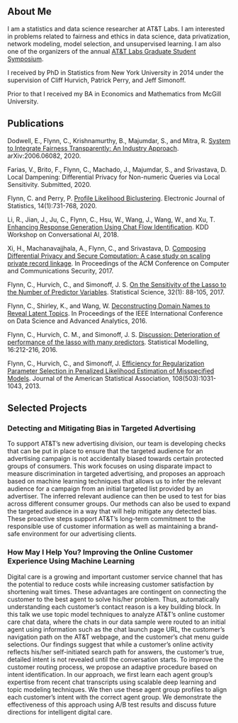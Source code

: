 ## About Me
I am a statistics and data science researcher at AT&T Labs.  I am interested in problems related to fairness and ethics in data science, data privatization, network modeling, model selection, and unsupervised learning.  I am also one of the organizers of the annual [AT&T Labs Graduate Student Symposium](http://stats.research.att.com/grad-symposium/).

I received by PhD in Statistics from New York University in 2014 under the supervision of Cliff Hurvich, Patrick Perry, and Jeff Simonoff.

Prior to that I received my BA in Economics and Mathematics from McGill University.

## Publications

Dodwell, E., Flynn, C., Krishnamurthy, B., Majumdar, S., and Mitra, R.  [System to Integrate Fairness Transparently: An Industry Approach](https://arxiv.org/abs/2006.06082). arXiv:2006.06082, 2020.

Farias, V., Brito, F., Flynn, C., Machado, J., Majumdar, S., and Srivastava, D.  Local Dampening: Differential Privacy for Non-numeric Queries via Local Sensitivity.  Submitted, 2020.

Flynn, C. and Perry, P. [Profile Likelihood Biclustering](https://projecteuclid.org/euclid.ejs/1580461237). Electronic Journal of Statistics, 14(1):731-768, 2020.

Li, R., Jian, J., Ju, C., Flynn, C., Hsu, W., Wang, J., Wang, W., and Xu, T. [Enhancing Response Generation Using Chat Flow Identification](https://jyunyu.csie.org/docs/pubs/kddcai2018paper.pdf). KDD Workshop on Conversational AI, 2018.

Xi, H., Machanavajjhala, A., Flynn, C., and Srivastava, D. [Composing Differential Privacy and Secure Computation: A case study on scaling private record linkage](https://arxiv.org/abs/1702.00535). In Proceedings of the ACM Conference on Computer and Communications Security, 2017.

Flynn, C., Hurvich, C., and Simonoff, J. S. [On the Sensitivity of the Lasso to the Number of Predictor Variables](https://projecteuclid.org/euclid.ss/1491465629). Statistical Science, 32(1): 88-105, 2017.

Flynn, C., Shirley, K., and Wang, W. [Deconstructing Domain Names to Reveal Latent Topics](https://ieeexplore.ieee.org/document/7796938). In Proceedings of the IEEE International Conference on Data Science and Advanced Analytics, 2016.

Flynn, C., Hurvich, C. M., and Simonoff, J. S. [Discussion: Deterioration of performance of the lasso with many predictors](https://journals.sagepub.com/doi/abs/10.1177/1471082X16642643). Statistical Modelling, 16:212-216, 2016.

Flynn, C., Hurvich, C., and Simonoff, J. [Efficiency for Regularization Parameter Selection in Penalized Likelihood Estimation of Misspecified Models](https://www.tandfonline.com/doi/abs/10.1080/01621459.2013.801775?journalCode=uasa20). Journal of the American Statistical Association, 108(503):1031-1043, 2013.

## Selected Projects

### Detecting and Mitigating Bias in Targeted Advertising

To support AT&T’s new advertising division, our team is developing checks that can be put in place to ensure that the targeted audience for an advertising campaign is not accidentally biased towards certain protected groups of consumers. This work focuses on using disparate impact to measure discrimination in targeted advertising, and proposes an approach based on machine learning techniques that allows us to infer the relevant audience for a campaign from an initial targeted list provided by an advertiser. The inferred relevant audience can then be used to test for bias across different consumer groups. Our methods can also be used to expand the targeted audience in a way that will help mitigate any detected bias. These proactive steps support AT&T’s long-term commitment to the responsible use of customer information as well as maintaining a brand-safe environment for our advertising clients.  

### How May I Help You? Improving the Online Customer Experience Using Machine Learning

Digital care is a growing and important customer service channel that has the potential to reduce costs while increasing customer satisfaction by shortening wait times. These advantages are contingent on connecting the customer to the best agent to solve his/her problem. Thus, automatically understanding each customer’s contact reason is a key building block. In this talk we use topic model techniques to analyze AT&T’s online customer care chat data, where the chats in our data sample were routed to an initial agent using information such as the chat launch page URL, the customer’s navigation path on the AT&T webpage, and the customer’s chat menu guide selections. Our findings suggest that while a customer’s online activity reflects his/her self-initiated search path for answers, the customer’s true, detailed intent is not revealed until the conversation starts. To improve the customer routing process, we propose an adaptive procedure based on intent identification. In our approach, we first learn each agent group’s expertise from recent chat transcripts using scalable deep learning and topic modeling techniques. We then use these agent group profiles to align each customer’s intent with the correct agent group. We demonstrate the effectiveness of this approach using A/B test results and discuss future directions for intelligent digital care.  


